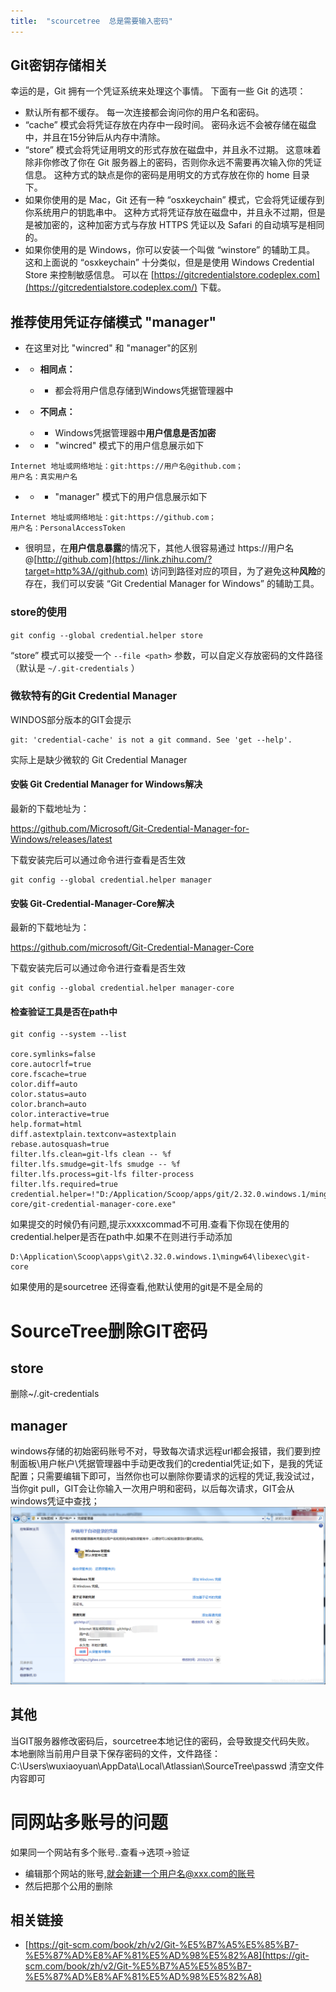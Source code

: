 ```yaml
---
title:  "scourcetree  总是需要输入密码"
---
```


## Git密钥存储相关

幸运的是，Git 拥有一个凭证系统来处理这个事情。 下面有一些 Git 的选项：

- 默认所有都不缓存。 每一次连接都会询问你的用户名和密码。
- “cache” 模式会将凭证存放在内存中一段时间。 密码永远不会被存储在磁盘中，并且在15分钟后从内存中清除。
- “store” 模式会将凭证用明文的形式存放在磁盘中，并且永不过期。 这意味着除非你修改了你在 Git 服务器上的密码，否则你永远不需要再次输入你的凭证信息。 这种方式的缺点是你的密码是用明文的方式存放在你的 home 目录下。
- 如果你使用的是 Mac，Git 还有一种 “osxkeychain” 模式，它会将凭证缓存到你系统用户的钥匙串中。 这种方式将凭证存放在磁盘中，并且永不过期，但是是被加密的，这种加密方式与存放 HTTPS 凭证以及 Safari 的自动填写是相同的。
- 如果你使用的是 Windows，你可以安装一个叫做 “winstore” 的辅助工具。 这和上面说的 “osxkeychain” 十分类似，但是是使用 Windows Credential Store 来控制敏感信息。 可以在 [https://gitcredentialstore.codeplex.com](https://gitcredentialstore.codeplex.com/) 下载。



## 推荐使用凭证存储模式 "manager"

- 在这里对比 "wincred" 和 "manager"的区别

- - **相同点：**

  - - 都会将用户信息存储到Windows凭据管理器中

- - **不同点：**

  - - Windows凭据管理器中**用户信息是否加密**



- - - "wincred" 模式下的用户信息展示如下

```text
Internet 地址或网络地址：git:https://用户名@github.com； 
用户名：真实用户名 
```

- - - "manager" 模式下的用户信息展示如下

```text
Internet 地址或网络地址：git:https://github.com； 
用户名：PersonalAccessToken
```

- 很明显，在**用户信息暴露**的情况下，其他人很容易通过 https://用户名@[http://github.com](https://link.zhihu.com/?target=http%3A//github.com) 访问到路径对应的项目，为了避免这种**风险**的存在，我们可以安装 “Git Credential Manager for Windows” 的辅助工具。

### store的使用

`git config --global credential.helper store `

“store” 模式可以接受一个 `--file <path>` 参数，可以自定义存放密码的文件路径（默认是 `~/.git-credentials` ）



###  微软特有的Git Credential Manager

WINDOS部分版本的GIT会提示

```
git: 'credential-cache' is not a git command. See 'get --help'.
```

实际上是缺少微软的 Git Credential Manager

#### 安裝 Git Credential Manager for Windows解决

最新的下载地址为：

https://github.com/Microsoft/Git-Credential-Manager-for-Windows/releases/latest

下载安装完后可以通过命令进行查看是否生效

```
git config --global credential.helper manager
```

#### 安裝 Git-Credential-Manager-Core解决

最新的下载地址为：

https://github.com/microsoft/Git-Credential-Manager-Core

下载安装完后可以通过命令进行查看是否生效

```
git config --global credential.helper manager-core
```



#### 检查验证工具是否在path中

```
git config --system --list

core.symlinks=false
core.autocrlf=true
core.fscache=true
color.diff=auto
color.status=auto
color.branch=auto
color.interactive=true
help.format=html
diff.astextplain.textconv=astextplain
rebase.autosquash=true
filter.lfs.clean=git-lfs clean -- %f
filter.lfs.smudge=git-lfs smudge -- %f
filter.lfs.process=git-lfs filter-process
filter.lfs.required=true
credential.helper=!"D:/Application/Scoop/apps/git/2.32.0.windows.1/mingw64/libexec/git-core/git-credential-manager-core.exe"

```

如果提交的时候仍有问题,提示xxxxcommad不可用.查看下你现在使用的credential.helper是否在path中.如果不在则进行手动添加

```
D:\Application\Scoop\apps\git\2.32.0.windows.1\mingw64\libexec\git-core
```

如果使用的是sourcetree 还得查看,他默认使用的git是不是全局的





# SourceTree删除GIT密码

## store

删除~/.git-credentials



## manager

windows存储的初始密码账号不对，导致每次请求远程url都会报错，我们要到控制面板\用户帐户\凭据管理器中手动更改我们的credential凭证;如下，是我的凭证配置；只需要编辑下即可，当然你也可以删除你要请求的远程的凭证,我没试过，当你git pull，GIT会让你输入一次用户明和密码，以后每次请求，GIT会从windows凭证中查找；![在这里插入图片描述](../../assets/images/2019-08-07-sourcetree-git-password/20190404111514753.png)



## 其他

当GIT服务器修改密码后，sourcetree本地记住的密码，会导致提交代码失败。
本地删除当前用户目录下保存密码的文件，文件路径：
C:\Users\wuxiaoyuan\AppData\Local\Atlassian\SourceTree\passwd
清空文件内容即可



# 同网站多账号的问题

如果同一个网站有多个账号..查看->选项->验证

- 编辑那个网站的账号,就会新建一个用户名@xxx.com的账号
- 然后把那个公用的删除



## 相关链接

- [https://git-scm.com/book/zh/v2/Git-%E5%B7%A5%E5%85%B7-%E5%87%AD%E8%AF%81%E5%AD%98%E5%82%A8](https://git-scm.com/book/zh/v2/Git-%E5%B7%A5%E5%85%B7-%E5%87%AD%E8%AF%81%E5%AD%98%E5%82%A8)

